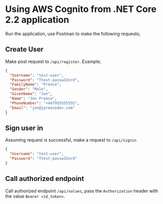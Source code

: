 # Using AWS Cognito from .NET Core 2.2 application

Run the application, use Postman to make the following requests;

## Create User

Make post request to `/api/register`. Example;

```json
{
  "Username": "test-user",
  "Password": "Ttest-passw32ord",
  "FamilyName": "Preece",
  "Gender": "Male",
  "GivenName": "Jon",
  "Name": "Jon Preece",
  "PhoneNumber": "+447955555555",
  "Email": "jon@jpreecedev.com"
}
```

## Sign user in

Assuming request is successful, make a request to `/api/signin`

```json
{
  "Username": "test-user",
  "Password": "Ttest-passw32ord"
}
```

## Call authorized endpoint

Call authorized endpoint `/api/values`, pass the `Authorization` header with the value `Bearer <id_token>`.
